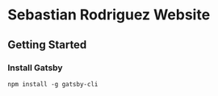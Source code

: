 # Sebastian Rodriguez Website

## Getting Started

### Install Gatsby
```
npm install -g gatsby-cli
```

